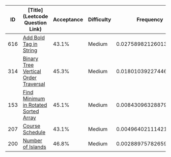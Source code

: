|ID|[Title](Leetcode Question Link)|Acceptance|Difficulty|Frequency|
|----|-----|----|---|---|
|616|[Add Bold Tag in String]( https://leetcode.com/problems/add-bold-tag-in-string)|43.1%|Medium|0.0275898212601313|
|314|[Binary Tree Vertical Order Traversal]( https://leetcode.com/problems/binary-tree-vertical-order-traversal)|45.3%|Medium|0.018010392274465332|
|153|[Find Minimum in Rotated Sorted Array]( https://leetcode.com/problems/find-minimum-in-rotated-sorted-array)|45.1%|Medium|0.008430963288799368|
|207|[Course Schedule]( https://leetcode.com/problems/course-schedule)|43.1%|Medium|0.004964021114211758|
|200|[Number of Islands]( https://leetcode.com/problems/number-of-islands)|46.8%|Medium|0.0028897578265903614|

